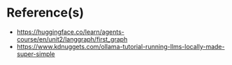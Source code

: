 # Reference(s)

* https://huggingface.co/learn/agents-course/en/unit2/langgraph/first_graph
* https://www.kdnuggets.com/ollama-tutorial-running-llms-locally-made-super-simple